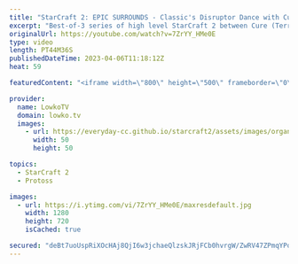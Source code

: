 ```yaml
---
title: "StarCraft 2: EPIC SURROUNDS - Classic's Disruptor Dance with Cure! (Best-of-3)"
excerpt: "Best-of-3 series of high level StarCraft 2 between Cure (Terran) and Classic (Protoss). This series was recently played during the Korean StarCraft League.  Support my work: https://patreon.com/lowkotv Lowko Merch: https://lowko.shop  My YouTube channels: @LowkoTV @MoreLowko @LowkoClips    Twitch livestream:"
originalUrl: https://youtube.com/watch?v=7ZrYY_HMe0E
type: video
length: PT44M36S
publishedDateTime: 2023-04-06T11:18:12Z
heat: 59

featuredContent: "<iframe width=\"800\" height=\"500\" frameborder=\"0\" src=\"https://www.youtube.com/embed/7ZrYY_HMe0E\" allow=\"accelerometer; autoplay; encrypted-media; gyroscope; picture-in-picture\" allowfullscreen></iframe>"

provider:
  name: LowkoTV
  domain: lowko.tv
  images:
    - url: https://everyday-cc.github.io/starcraft2/assets/images/organizations/lowko.tv-50x50.jpg
      width: 50
      height: 50

topics:
  - StarCraft 2
  - Protoss

images:
  - url: https://i.ytimg.com/vi/7ZrYY_HMe0E/maxresdefault.jpg
    width: 1280
    height: 720
    isCached: true

secured: "deBt7uoUspRiXOcHAj8QjI6w3jchaeQlzskJRjFCb0hvrgW/ZwRV47ZPmqYPo6CnXOeahp2Q6uA7Ee86xahciPfZWpdTGstSE++izIKYaM+fZlHX1hOww4Rk1/HPAdxj5+EGYab2ETg5V5I8q1Ze9nayeTqqg03SmhfM2cljg0Uj9moFPIHyeShZQekaDfbmcp3Fvb5BSQJSrVlaG9r078CyioUByeM1Wzo4vLDh63CQJP7dgYiAeqlpzUsjI3gUgdXnRWvftRyu6fQGzNSlkM4EFdco9sB7r59iRfnX8GOmpgOILPhPBXu8QWhKhXIoShVUfUJm6cVzC1OZcawWfqpBhTmap1CRfCkLFlJar1q335NcLjvAVR0RIYRrVebFBjxsRUDUwAb1KdwOnp9qJLiH+MErZfzC4c0efODMifY=;xJwKPY0mjufhO1blutxk1w=="
---
```


